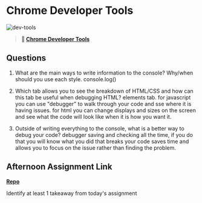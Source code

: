 # Chrome Developer Tools

![dev-tools](https://bcw.blob.core.windows.net/public/img/lesson-images/4571780153354770)

> **📖 [Chrome Developer Tools](https://codeworksacademy.com/fs-student-guide/resources/wk2/03-Chrome-Dev-Tools)**

## Questions

1. What are the main ways to write information to the console? Why/when should you use each style.
console.log() 

2. Which tab allows you to see the breakdown of HTML/CSS and how can this tab be useful when debugging HTML?
elements tab. for javascript you can use "debugger" to walk through your code and sse where it is having issues. for html you can change displays and sizes on the screen and see what the code will look like when it is how you want it.
3. Outside of writing everything to the console, what is a better way to debug your code?
debugger saving and checking all the time, if you do that you will know what you did that breaks your code saves time and allows you to focus on the issue rather than finding the problem.
## Afternoon Assignment Link

**[Repo](https://github.com/LiamSmith1992/)**

Identify at least 1 takeaway from today's assignment
